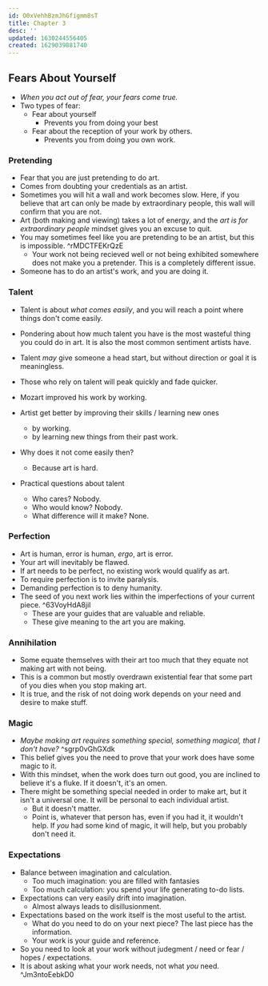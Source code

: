 ```yaml
---
id: O0xVehhBzmJhGfigmm8sT
title: Chapter 3
desc: ''
updated: 1630244556405
created: 1629039881740
---
```


## Fears About Yourself
- _When you act out of fear, your fears come true._
- Two types of fear:
  - Fear about yourself
    - Prevents you from doing your best
  - Fear about the reception of your work by others.
    - Prevents you from doing you own work.

### Pretending
- Fear that you are just pretending to do art.
- Comes from doubting your credentials as an artist.
- Sometimes you will hit a wall and work becomes slow. Here, if you believe that art can only be made by extraordinary people, this wall will confirm that you are not.
- Art (both making and viewing) takes a lot of energy, and the _art is for extraordinary people_ mindset gives you an excuse to quit.
- You may sometimes feel like you are pretending to be an artist, but this is impossible. ^rMDCTFEKrQzE
  - Your work not being recieved well or not being exhibited somewhere does not make you a pretender. This is a completely different issue.
- Someone has to do an artist's work, and you are doing it.

### Talent
- Talent is about _what comes easily_, and you will reach a point where things don't come easily.
- Pondering about how much talent you have is the most wasteful thing you could do in art. It is also the most common sentiment artists have.
- Talent _may_ give someone a head start, but without direction or goal it is meaningless.
- Those who rely on talent will peak quickly and fade quicker.

- Mozart improved his work by working.
- Artist get better by improving their skills / learning new ones
  - by working.
  - by learning new things from their past work.

- Why does it not come easily then?
  - Because art is hard.

- Practical questions about talent
  - Who cares? Nobody.
  - Who would know? Nobody.
  - What difference will it make? None.

### Perfection
- Art is human, error is human, _ergo_, art is error.
- Your art will inevitably be flawed.
- If art needs to be perfect, no existing work would qualify as art.
- To require perfection is to invite paralysis.
- Demanding perfection is to deny humanity.
- The seed of you next work lies within the imperfections of your current piece. ^63VoyHdA8jil
  - These are your guides that are valuable and reliable.
  - These give meaning to the art you are making.

### Annihilation
- Some equate themselves with their art too much that they equate not making art with not being.
- This is a common but mostly overdrawn existential fear that some part of you dies when you stop making art.
- It is true, and the risk of not doing work depends on your need and desire to make stuff.

### Magic
- _Maybe making art requires something special, something magical, that I don't have?_ ^sgrp0vGhGXdk
- This belief gives you the need to prove that your work does have some magic to it.
- With this mindset, when the work does turn out good, you are inclined to believe it's a fluke. If it doesn't, it's an omen.
- There might be something special needed in order to make art, but it isn't a universal one. It will be personal to each individual artist.
  - But it doesn't matter.
  - Point is, whatever that person has, even if you had it, it wouldn't help. If _you_ had some kind of magic, it will help, but you probably don't need it.

### Expectations
- Balance between imagination and calculation.
  - Too much imagination: you are filled with fantasies
  - Too much calculation: you spend your life generating to-do lists.
- Expectations can very easily drift into imagination.
  - Almost always leads to disillusionment.
- Expectations based on the work itself is the most useful to the artist.
  - What do you need to do on your next piece? The last piece has the information.
  - Your work is your guide and reference.
- So you need to look at your work without judegment / need or fear / hopes / expectations.
- It is about asking what your work needs, not what _you_ need. ^Jm3ntoEebkD0
